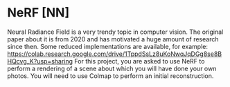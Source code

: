 # NeRF [NN]

Neural Radiance Field is a very trendy topic in computer vision. The original paper about it is from 2020 and has motivated a huge amount of research since then.
Some reduced implementations are available, for example:
https://colab.research.google.com/drive/1TppdSsLz8uKoNwqJqDGg8se8BHQcvg_K?usp=sharing
For this project, you are asked to use NeRF to perform a rendering of a scene about which you will have done your own photos.  You will need to use Colmap to perform an initial reconstruction.
